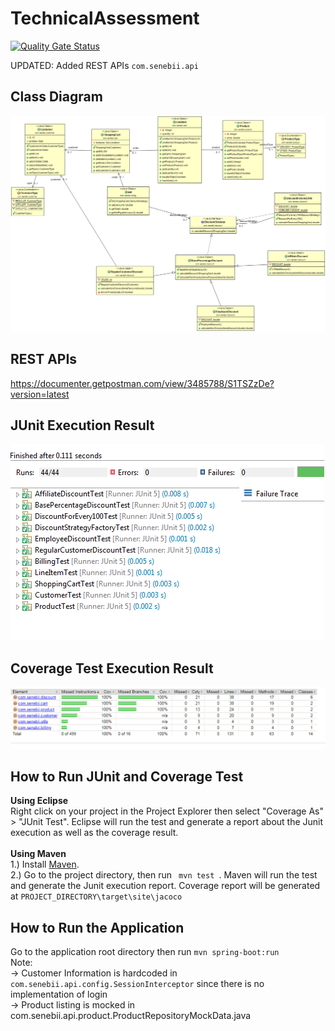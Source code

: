 # TechnicalAssessment 
[![Quality Gate Status](https://sonarcloud.io/api/project_badges/measure?project=senebii_TechnicalAssessment&metric=alert_status)](https://sonarcloud.io/dashboard?id=senebii_TechnicalAssessment)

UPDATED: Added REST APIs ```com.senebii.api```

## Class Diagram
![Alt text](TechAssessmentUML.png?raw=true "Class Diagram")

## REST APIs
https://documenter.getpostman.com/view/3485788/S1TSZzDe?version=latest


## JUnit Execution Result
![Alt text](junit.PNG?raw=true "Class Diagram")


## Coverage Test Execution Result
![Alt text](coverage.PNG?raw=true "Class Diagram")

## How to Run JUnit and Coverage Test
<b> Using Eclipse </b>
<br/>
Right click on your project in the Project Explorer then select "Coverage As" > "JUnit Test". Eclipse will run the test and generate a report about the Junit execution as well as the coverage result.
<br/>
<br/>
<b> Using Maven </b>
<br/>
1.) Install <a href="https://maven.apache.org/install.html">Maven</a>.
<br/>
2.) Go to the project directory, then run <code> mvn test </code>. Maven will run the test and generate  the Junit execution report. Coverage report will be generated at <code>PROJECT_DIRECTORY\target\site\jacoco</code>


## How to Run the Application
Go to the application root directory then run `mvn spring-boot:run` <br/>
Note: <br/>
-> Customer Information is hardcoded in `com.senebii.api.config.SessionInterceptor` since there is no implementation of login<br/>
-> Product listing is mocked in com.senebii.api.product.ProductRepositoryMockData.java<br/>
